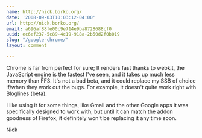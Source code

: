 ```yaml
---
name: http://nick.borko.org/
date: '2008-09-03T10:03:12-04:00'
url: http://nick.borko.org/
email: a696af88fe00c9e714e9ba8728688cf0
uuid: ec6ef237-5c89-4c19-918a-2b50d2f0b019
slug: "/google-chrome/"
layout: comment

---
```


Chrome is far from perfect for sure; It renders fast thanks to webkit, the JavaScript engine is the fastest I've seen, and it takes up much less memory than FF3.  It's not a bad beta, and it could replace my SSB of choice if/when they work out the bugs.  For example, it doesn't quite work right with Bloglines (beta).

I like using it for some things, like Gmail and the other Google apps it was specifically designed to work with, but until it can match the addon goodness of Firefox, it definitely won't be replacing it any time soon.

Nick
